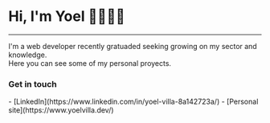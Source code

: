 <h1>Hi, I'm Yoel 👋🧑🏽‍💻</h1>
<hr>

I'm a web developer recently gratuaded seeking growing on my sector and knowledge.<br>
Here you can see some of my personal proyects.

<h3>Get in touch</h3>
-  [LinkedIn](https://www.linkedin.com/in/yoel-villa-8a142723a/)
-  [Personal site](https://www.yoelvilla.dev/)
<!--
**95yoel/95yoel** is a ✨ _special_ ✨ repository because its `README.md` (this file) appears on your GitHub profile.

Here are some ideas to get you started:

- 🔭 I’m currently working on ...
- 🌱 I’m currently learning ...
- 👯 I’m looking to collaborate on ...
- 🤔 I’m looking for help with ...
- 💬 Ask me about ...
- 📫 How to reach me: ...
- 😄 Pronouns: ...
- ⚡ Fun fact: ...
-->
